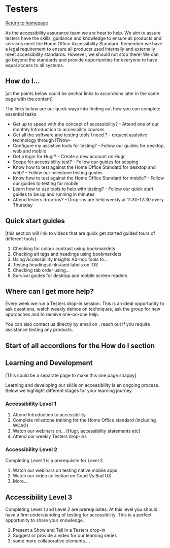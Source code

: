# Testers
 [Return to homepage](https://simonwheatcroft.github.io/guides/)

As the accessibility assurance team we are hear to help. We aim to assure testers have the skills, guidance and knowledge to ensure all products and services meet the Home Office Accessibility Standard. Remember we have a legal requirement to ensure all products used internally and externally meet accessibility standards. However, we should not stop there! We can go beyond the standards and provide opportunities  for everyone to have equal access to all systems.



## How do I...
[all the points below could be anchor links to accordions later in the same page with the content]

The links below are our quick ways into finding out how you can complete essential tasks.

- Get up to speed with the concept of accessibility? - Attend one of our monthly Introduction to accesibility courses
- Get all the software and testing tools I need
? - request assistive technology through ITNow- 
- Configure my assistive tools for testing? - Follow our guides for desktop, web and mobile
- Get a login for Hugr? - Create a new account on Hugr
- Scope for accessibility test? - Follow our guides for scoping
- Know how to test against the Home Office Standard for desktop and web? - Follow our milestone testing guides
- Know how to test against the Home Office Standard for mobile? - Follow our guides to testing for mobile
- Learn how to use tools to help with testing? - Follow our quick start guides to be up and running in minutes
- Attend testers drop-ins? - Drop-ins are held weekly at 11:30-12:30 every Thursday


## Quick start guides
[this section will link to videos that are quick get started guided tours of different tools]

1. Checking for colour contrast using bookmarklets
2. Checking alt tags and headings using bookmarklets
3. Using Accessibility Insights Ad-hoc tools to...
4. Testing headings/links/and labels on iOS
5. Checking tab order using...
6. Survival guides for desktop and mobile screen readers


## Where can I get more help?

Every week we run a Testers drop-in session. This is an ideal opportunity  to ask questions, watch weekly demos on techniques, ask the group for new approaches and to receive one-on-one help.

You can also contact us directly by email on <add link>, reach out if you require assistance testing any products.




## Start of all accordions for the How do I section

## Learning and Development
[This could be a separate page to make this one page snappy]

Learning and developing our skills on accessibility is an ongoing process. Below we highlight different stages for your learning journey.

### Accessibility Level 1

1. Attend Introduction to accessibility
2. Complete milestone training for the Home Office standard (including WCAG)
3. Watch our webinars on... [Hugr, accessibility statements etc]
4. Attend our weekly Testers drop-ins

### Accessibility Level 2

Completing Level 1 is a prerequisite for Level 2.

1. Watch our webinars on testing native mobile apps
2. Watch our video collection on Good Vs Bad UX
3. More...

## Accessibility Level 3

Completing Level 1 and Level 2 are prerequisites. At this level you should have a firm understanding of testing for accessibility. This is a perfect opportunity to share your knowledge.

1. Present a Show and Tell in a Testers drop-in
2. Suggest or provide a video for our learning series
3. some more collaborative elements....



